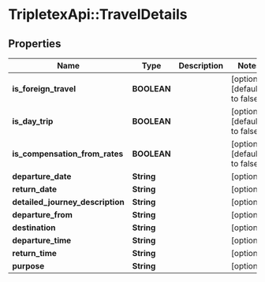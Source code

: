 # TripletexApi::TravelDetails

## Properties
Name | Type | Description | Notes
------------ | ------------- | ------------- | -------------
**is_foreign_travel** | **BOOLEAN** |  | [optional] [default to false]
**is_day_trip** | **BOOLEAN** |  | [optional] [default to false]
**is_compensation_from_rates** | **BOOLEAN** |  | [optional] [default to false]
**departure_date** | **String** |  | [optional] 
**return_date** | **String** |  | [optional] 
**detailed_journey_description** | **String** |  | [optional] 
**departure_from** | **String** |  | [optional] 
**destination** | **String** |  | [optional] 
**departure_time** | **String** |  | [optional] 
**return_time** | **String** |  | [optional] 
**purpose** | **String** |  | [optional] 


